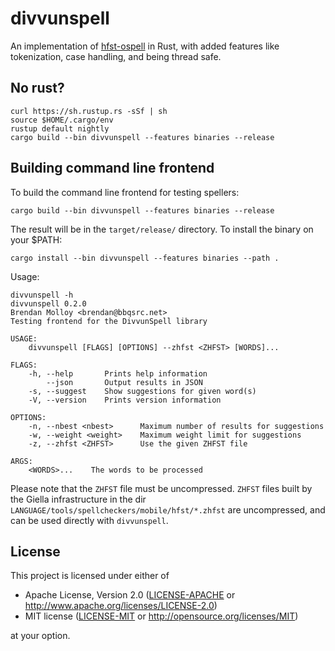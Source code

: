 # divvunspell

An implementation of [hfst-ospell](https://github.com/hfst/hfst-ospell) in Rust, with added features like tokenization, case handling, and being thread safe.

## No rust?
```
curl https://sh.rustup.rs -sSf | sh
source $HOME/.cargo/env
rustup default nightly
cargo build --bin divvunspell --features binaries --release
```

## Building command line frontend

To build the command line frontend for testing spellers:

```
cargo build --bin divvunspell --features binaries --release
```

The result will be in the `target/release/` directory. To install the binary on your $PATH:

```
cargo install --bin divvunspell --features binaries --path .
```

Usage:

```
divvunspell -h
divvunspell 0.2.0
Brendan Molloy <brendan@bbqsrc.net>
Testing frontend for the DivvunSpell library

USAGE:
    divvunspell [FLAGS] [OPTIONS] --zhfst <ZHFST> [WORDS]...

FLAGS:
    -h, --help       Prints help information
        --json       Output results in JSON
    -s, --suggest    Show suggestions for given word(s)
    -V, --version    Prints version information

OPTIONS:
    -n, --nbest <nbest>      Maximum number of results for suggestions
    -w, --weight <weight>    Maximum weight limit for suggestions
    -z, --zhfst <ZHFST>      Use the given ZHFST file

ARGS:
    <WORDS>...    The words to be processed
```

Please note that the `ZHFST` file must be uncompressed. `ZHFST` files built by
the Giella infrastructure in the dir `LANGUAGE/tools/spellcheckers/mobile/hfst/*.zhfst` are uncompressed, and can be used directly with `divvunspell`.

## License

This project is licensed under either of

 * Apache License, Version 2.0 ([LICENSE-APACHE](LICENSE-APACHE) or http://www.apache.org/licenses/LICENSE-2.0)
 * MIT license ([LICENSE-MIT](LICENSE-MIT) or http://opensource.org/licenses/MIT)

at your option.
